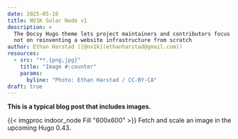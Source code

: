 ```yaml
---
date: 2025-05-10
title: NV1K Solar Node v1
description: >
  The Docsy Hugo theme lets project maintainers and contributors focus on content,
  not on reinventing a website infrastructure from scratch
author: Ethan Harstad ([@nv1k](ethanharstad@gmail.com))
resources:
  - src: "**.{png,jpg}"
    title: "Image #:counter"
    params:
      byline: "Photo: Ethan Harstad / CC-BY-CA"
draft: true
---
```


**This is a typical blog post that includes images.**

{{< imgproc indoor_node Fill "600x600" >}}
Fetch and scale an image in the upcoming Hugo 0.43.
